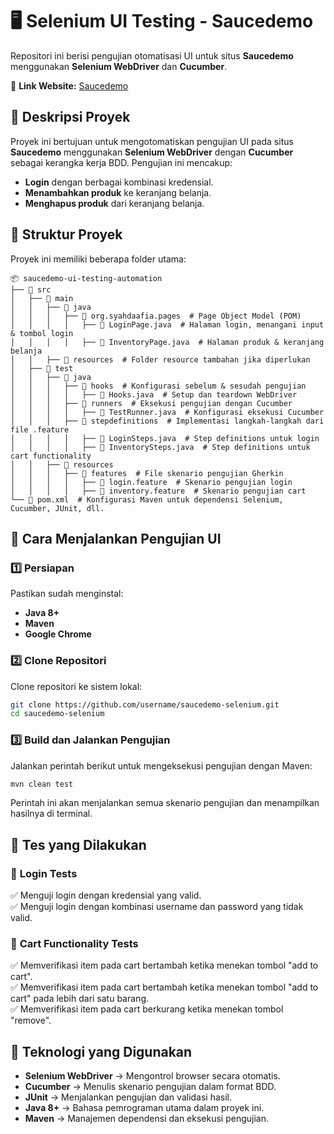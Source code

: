# 🖥️ Selenium UI Testing - Saucedemo  

Repositori ini berisi pengujian otomatisasi UI untuk situs **Saucedemo** menggunakan **Selenium WebDriver** dan **Cucumber**.  

🔗 **Link Website:** [Saucedemo](https://www.saucedemo.com/)  

## 📌 Deskripsi Proyek  

Proyek ini bertujuan untuk mengotomatiskan pengujian UI pada situs **Saucedemo** menggunakan **Selenium WebDriver** dengan **Cucumber** sebagai kerangka kerja BDD. Pengujian ini mencakup:  
- **Login** dengan berbagai kombinasi kredensial.  
- **Menambahkan produk** ke keranjang belanja.  
- **Menghapus produk** dari keranjang belanja.  

## 📂 Struktur Proyek  

Proyek ini memiliki beberapa folder utama:  

```
📦 saucedemo-ui-testing-automation  
├── 📂 src  
│   ├── 📂 main  
│   │   ├── 📂 java  
│   │   │   ├── 📂 org.syahdaafia.pages  # Page Object Model (POM)
│   │   │   │   ├── 📄 LoginPage.java  # Halaman login, menangani input & tombol login
│   │   │   │   ├── 📄 InventoryPage.java  # Halaman produk & keranjang belanja
│   │   ├── 📂 resources  # Folder resource tambahan jika diperlukan
│   ├── 📂 test  
│   │   ├── 📂 java  
│   │   │   ├── 📂 hooks  # Konfigurasi sebelum & sesudah pengujian
│   │   │   │   ├── 📄 Hooks.java  # Setup dan teardown WebDriver
│   │   │   ├── 📂 runners  # Eksekusi pengujian dengan Cucumber
│   │   │   │   ├── 📄 TestRunner.java  # Konfigurasi eksekusi Cucumber
│   │   │   ├── 📂 stepdefinitions  # Implementasi langkah-langkah dari file .feature
│   │   │   │   ├── 📄 LoginSteps.java  # Step definitions untuk login
│   │   │   │   ├── 📄 InventorySteps.java  # Step definitions untuk cart functionality
│   │   ├── 📂 resources  
│   │   │   ├── 📂 features  # File skenario pengujian Gherkin
│   │   │   │   ├── 📄 login.feature  # Skenario pengujian login
│   │   │   │   ├── 📄 inventory.feature  # Skenario pengujian cart
└── 📄 pom.xml  # Konfigurasi Maven untuk dependensi Selenium, Cucumber, JUnit, dll.
```

## 🚀 Cara Menjalankan Pengujian UI  

### 1️⃣ Persiapan  
Pastikan sudah menginstal:  
- **Java 8+**  
- **Maven**  
- **Google Chrome**  

### 2️⃣ Clone Repositori  
Clone repositori ke sistem lokal:  
```sh
git clone https://github.com/username/saucedemo-selenium.git
cd saucedemo-selenium
```

### 3️⃣ Build dan Jalankan Pengujian  
Jalankan perintah berikut untuk mengeksekusi pengujian dengan Maven:  
```sh
mvn clean test
```
Perintah ini akan menjalankan semua skenario pengujian dan menampilkan hasilnya di terminal.

## 📌 Tes yang Dilakukan  

### 🔹 **Login Tests**  
✅ Menguji login dengan kredensial yang valid.  
✅ Menguji login dengan kombinasi username dan password yang tidak valid.  

### 🔹 **Cart Functionality Tests**  
✅ Memverifikasi item pada cart bertambah ketika menekan tombol "add to cart".  
✅ Memverifikasi item pada cart bertambah ketika menekan tombol "add to cart" pada lebih dari satu barang.  
✅ Memverifikasi item pada cart berkurang ketika menekan tombol "remove".  

## 📌 Teknologi yang Digunakan  

- **Selenium WebDriver** → Mengontrol browser secara otomatis.  
- **Cucumber** → Menulis skenario pengujian dalam format BDD.  
- **JUnit** → Menjalankan pengujian dan validasi hasil.  
- **Java 8+** → Bahasa pemrograman utama dalam proyek ini.  
- **Maven** → Manajemen dependensi dan eksekusi pengujian.  
```
